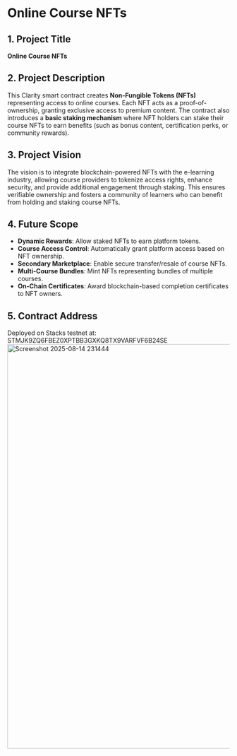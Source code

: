 # Online Course NFTs

## 1. Project Title
**Online Course NFTs**

## 2. Project Description
This Clarity smart contract creates **Non-Fungible Tokens (NFTs)** representing access to online courses. Each NFT acts as a proof-of-ownership, granting exclusive access to premium content. The contract also introduces a **basic staking mechanism** where NFT holders can stake their course NFTs to earn benefits (such as bonus content, certification perks, or community rewards).

## 3. Project Vision
The vision is to integrate blockchain-powered NFTs with the e-learning industry, allowing course providers to tokenize access rights, enhance security, and provide additional engagement through staking. This ensures verifiable ownership and fosters a community of learners who can benefit from holding and staking course NFTs.

## 4. Future Scope
- **Dynamic Rewards**: Allow staked NFTs to earn platform tokens.
- **Course Access Control**: Automatically grant platform access based on NFT ownership.
- **Secondary Marketplace**: Enable secure transfer/resale of course NFTs.
- **Multi-Course Bundles**: Mint NFTs representing bundles of multiple courses.
- **On-Chain Certificates**: Award blockchain-based completion certificates to NFT owners.

## 5. Contract Address
Deployed on Stacks testnet at: STMJK9ZQ6FBEZ0XPTBB3GXKQ8TX9VARFVF6B24SE
<img width="1919" height="916" alt="Screenshot 2025-08-14 231444" src="https://github.com/user-attachments/assets/36d71b8d-4b22-4810-b49e-95516451ea08" />


